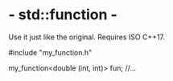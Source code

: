 # - std::function -
Use it just like the original. Requires ISO C++17.

#include "my_function.h"

my_function<double (int, int)> fun; //...


